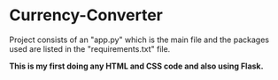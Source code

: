 # Currency-Converter

Project consists of an "app.py" which is the main file and the packages used are listed in the "requirements.txt" file.

__This is my first doing any HTML and CSS code and also using Flask.__
